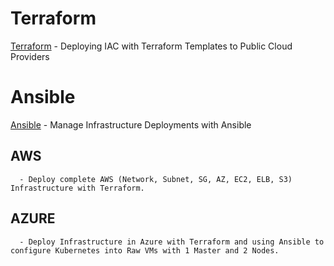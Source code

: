 # Terraform
  [Terraform](https://www.terraform.io/)
    - Deploying IAC with Terraform Templates to Public Cloud Providers

# Ansible 
  [Ansible](https://www.ansible.com/)
    - Manage Infrastructure Deployments with Ansible
    
   
   ## AWS
      - Deploy complete AWS (Network, Subnet, SG, AZ, EC2, ELB, S3) Infrastructure with Terraform. 
  
   ## AZURE
      - Deploy Infrastructure in Azure with Terraform and using Ansible to configure Kubernetes into Raw VMs with 1 Master and 2 Nodes. 

